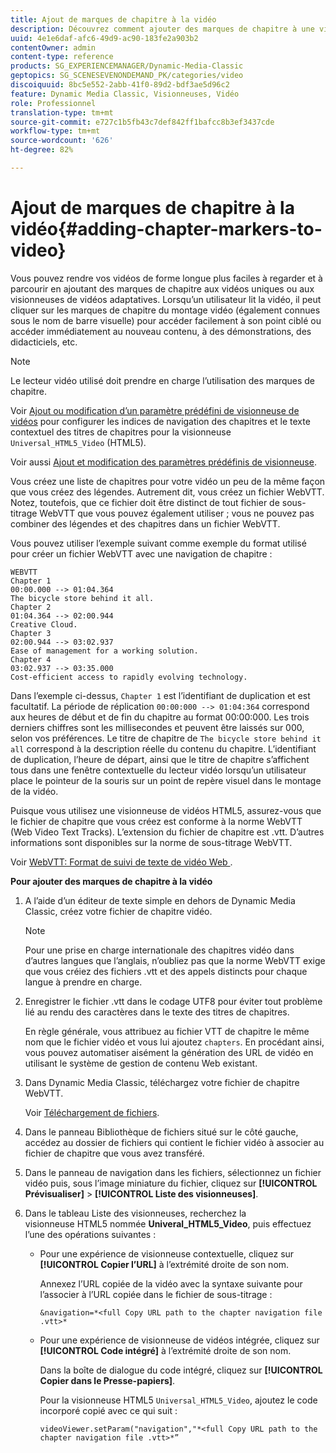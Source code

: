 ```yaml
---
title: Ajout de marques de chapitre à la vidéo
description: Découvrez comment ajouter des marques de chapitre à une vidéo.
uuid: 4e1e6daf-afc6-49d9-ac90-183fe2a903b2
contentOwner: admin
content-type: reference
products: SG_EXPERIENCEMANAGER/Dynamic-Media-Classic
geptopics: SG_SCENESEVENONDEMAND_PK/categories/video
discoiquuid: 8bc5e552-2abb-41f0-89d2-bdf3ae5d96c2
feature: Dynamic Media Classic, Visionneuses, Vidéo
role: Professionnel
translation-type: tm+mt
source-git-commit: e727c1b5fb43c7def842ff1bafcc8b3ef3437cde
workflow-type: tm+mt
source-wordcount: '626'
ht-degree: 82%

---
```



# Ajout de marques de chapitre à la vidéo{#adding-chapter-markers-to-video}

Vous pouvez rendre vos vidéos de forme longue plus faciles à regarder et à parcourir en ajoutant des marques de chapitre aux vidéos uniques ou aux visionneuses de vidéos adaptatives. Lorsqu’un utilisateur lit la vidéo, il peut cliquer sur les marques de chapitre du montage vidéo (également connues sous le nom de barre visuelle) pour accéder facilement à son point ciblé ou accéder immédiatement au nouveau contenu, à des démonstrations, des didacticiels, etc.

>[!NOTE]
>
>Le lecteur vidéo utilisé doit prendre en charge l’utilisation des marques de chapitre.

Voir [Ajout ou modification d’un paramètre prédéfini de visionneuse de vidéos](previewing-videos-video-viewer.md#adding_or_editing_a_video_viewer_preset) pour configurer les indices de navigation des chapitres et le texte contextuel des titres de chapitres pour la visionneuse `Universal_HTML5_Video` (HTML5).

Voir aussi [Ajout et modification des paramètres prédéfinis de visionneuse](application-setup.md#adding_and_editing_viewer_presets).

Vous créez une liste de chapitres pour votre vidéo un peu de la même façon que vous créez des légendes. Autrement dit, vous créez un fichier WebVTT. Notez, toutefois, que ce fichier doit être distinct de tout fichier de sous-titrage WebVTT que vous pouvez également utiliser ; vous ne pouvez pas combiner des légendes et des chapitres dans un fichier WebVTT.

Vous pouvez utiliser l’exemple suivant comme exemple du format utilisé pour créer un fichier WebVTT avec une navigation de chapitre :

```as3
WEBVTT 
Chapter 1 
00:00.000 --> 01:04.364 
The bicycle store behind it all. 
Chapter 2 
01:04.364 --> 02:00.944 
Creative Cloud. 
Chapter 3 
02:00.944 --> 03:02.937 
Ease of management for a working solution. 
Chapter 4 
03:02.937 --> 03:35.000 
Cost-efficient access to rapidly evolving technology.
```

Dans l’exemple ci-dessus, `Chapter 1` est l’identifiant de duplication et est facultatif. La période de réplication `00:00:000 --> 01:04:364` correspond aux heures de début et de fin du chapitre au format 00:00:000. Les trois derniers chiffres sont les millisecondes et peuvent être laissés sur 000, selon vos préférences. Le titre de chapitre de `The bicycle store behind it all` correspond à la description réelle du contenu du chapitre. L’identifiant de duplication, l’heure de départ, ainsi que le titre de chapitre s’affichent tous dans une fenêtre contextuelle du lecteur vidéo lorsqu’un utilisateur place le pointeur de la souris sur un point de repère visuel dans le montage de la vidéo.

Puisque vous utilisez une visionneuse de vidéos HTML5, assurez-vous que le fichier de chapitre que vous créez est conforme à la norme WebVTT (Web Video Text Tracks). L’extension du fichier de chapitre est .vtt. D’autres informations sont disponibles sur la norme de sous-titrage WebVTT.

Voir [WebVTT: Format de suivi de texte de vidéo Web ](https://dev.w3.org/html5/webvtt/).

**Pour ajouter des marques de chapitre à la vidéo**

1. A l’aide d’un éditeur de texte simple en dehors de Dynamic Media Classic, créez votre fichier de chapitre vidéo.

   >[!NOTE]
   >
   >Pour une prise en charge internationale des chapitres vidéo dans d’autres langues que l’anglais, n’oubliez pas que la norme WebVTT exige que vous créiez des fichiers .vtt et des appels distincts pour chaque langue à prendre en charge.

1. Enregistrer le fichier .vtt dans le codage UTF8 pour éviter tout problème lié au rendu des caractères dans le texte des titres de chapitres.

   En règle générale, vous attribuez au fichier VTT de chapitre le même nom que le fichier vidéo et vous lui ajoutez `chapters`. En procédant ainsi, vous pouvez automatiser aisément la génération des URL de vidéo en utilisant le système de gestion de contenu Web existant.

1. Dans Dynamic Media Classic, téléchargez votre fichier de chapitre WebVTT.

   Voir [Téléchargement de fichiers](uploading-files.md#uploading_files).

1. Dans le panneau Bibliothèque de fichiers situé sur le côté gauche, accédez au dossier de fichiers qui contient le fichier vidéo à associer au fichier de chapitre que vous avez transféré.
1. Dans le panneau de navigation dans les fichiers, sélectionnez un fichier vidéo puis, sous l’image miniature du fichier, cliquez sur **[!UICONTROL Prévisualiser]** > **[!UICONTROL Liste des visionneuses]**.
1. Dans le tableau Liste des visionneuses, recherchez la visionneuse HTML5 nommée **Univeral_HTML5_Video**, puis effectuez l’une des opérations suivantes :

   * Pour une expérience de visionneuse contextuelle, cliquez sur **[!UICONTROL Copier l’URL]** à l’extrémité droite de son nom.

      Annexez l’URL copiée de la vidéo avec la syntaxe suivante pour l’associer à l’URL copiée dans le fichier de sous-titrage :

      `&navigation=*<full Copy URL path to the chapter navigation file .vtt>*`

   * Pour une expérience de visionneuse de vidéos intégrée, cliquez sur **[!UICONTROL Code intégré]** à l’extrémité droite de son nom.

      Dans la boîte de dialogue du code intégré, cliquez sur **[!UICONTROL Copier dans le Presse-papiers]**.

      Pour la visionneuse HTML5 `Universal_HTML5_Video`, ajoutez le code incorporé copié avec ce qui suit :

      `videoViewer.setParam("navigation","*<full Copy URL path to the chapter navigation file .vtt>*”`

